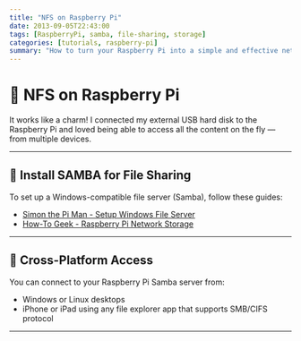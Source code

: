 ```yaml
---
title: "NFS on Raspberry Pi"
date: 2013-09-05T22:43:00
tags: [RaspberryPi, samba, file-sharing, storage]
categories: [tutorials, raspberry-pi]
summary: "How to turn your Raspberry Pi into a simple and effective network file server using Samba."
---
```


# 📁 NFS on Raspberry Pi

It works like a charm! I connected my external USB hard disk to the Raspberry Pi and loved being able to access all the content on the fly — from multiple devices.

---

## 🔧 Install SAMBA for File Sharing

To set up a Windows-compatible file server (Samba), follow these guides:

- [Simon the Pi Man - Setup Windows File Server](http://simonthepiman.com/how_to_setup_windows_file_server.php)
- [How-To Geek - Raspberry Pi Network Storage](http://www.howtogeek.com/139433/how-to-turn-a-raspberry-pi-into-a-low-power-network-storage-device/)

---

## 📲 Cross-Platform Access

You can connect to your Raspberry Pi Samba server from:
- Windows or Linux desktops
- iPhone or iPad using any file explorer app that supports SMB/CIFS protocol

---
